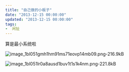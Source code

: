 ```yaml
---
title: "自己做的小板子"
date: "2013-12-15 00:00:00"
updated: "2013-12-15 00:00:00"
tags:
-  闲扯
---
```



算是最小系统啦

[](/notename/ "archive 20131215")

![image_1bl051gmh1hm91ms71eovp14mb09.png-216.9kB][1]

![image_1bl051lr0a8ausd1buv1t1s1k4nm.png-221.8kB][2]

  [1]: http://static.zybuluo.com/zwh8800/tcyexggex57wj8lmbi0ztum8/image_1bl051gmh1hm91ms71eovp14mb09.png
  [2]: http://static.zybuluo.com/zwh8800/2p75h1i8okehqmugzybtudsv/image_1bl051lr0a8ausd1buv1t1s1k4nm.png
